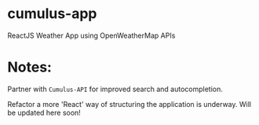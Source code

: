# cumulus-app
ReactJS  Weather App using OpenWeatherMap APIs


# Notes:

Partner with `Cumulus-API` for improved search and autocompletion.

Refactor a more 'React' way of structuring the application is underway. Will be updated here soon!
